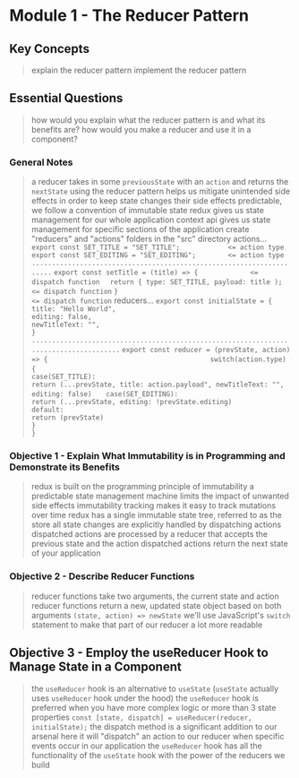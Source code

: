 # Module 1 - The Reducer Pattern
> 

## Key Concepts
> explain the reducer pattern
> implement the reducer pattern

## Essential Questions
> how would you explain what the reducer pattern is and what its benefits are?
> how would you make a reducer and use it in a component?

### General Notes
> a reducer takes in some `previousState` with an `action` and returns the `nextState`
> using the reducer pattern helps us mitigate unintended side effects
> in order to keep state changes their side effects predictable, we follow a convention of immutable state
> redux gives us state management for our whole application
> context api gives us state management for specific sections of the application
> create "reducers" and "actions" folders in the "src" directory
> actions...
> `export const SET_TITLE = "SET_TITLE";            <= action type`
> `export const SET_EDITING = "SET_EDITING";        <= action type`
> `.....................................................................`
> `export const setTitle = (title) => {             <= dispatch function`
> `  return { type: SET_TITLE, payload: title );    <= dispatch function`
> `}                                                <= dispatch function`
> reducers...
> `export const initialState = {                                                         `
> `  title: "Hello World",                                                               `
> `  editing: false,                                                                     `
> `  newTitleText: "",                                                                   `
> `}                                                                                     `
> `......................................................................................`
> `export const reducer = (prevState, action) => {                                       `
> `  switch(action.type) {                                                               `
> `    case(SET_TITLE):                                                                  `
> `      return (...prevState, title: action.payload", newTitleText: "", editing: false) `
> `    case(SET_EDITING):                                                                `
> `      return (...prevState, editing: !prevState.editing)                              `
> `    default:                                                                          `
> `      return (prevState)                                                              `
> `  }                                                                                   `
> `}                                                                                     `

### Objective 1 - Explain What Immutability is in Programming and Demonstrate its Benefits
> redux is built on the programming principle of immutability
> a predictable state management machine limits the impact of unwanted side effects
> immutability tracking makes it easy to track mutations over time
> redux has a single immutable state tree, referred to as the store
> all state changes are explicitly handled by dispatching actions
> dispatched actions are processed by a reducer that accepts the previous state and the action
> dispatched actions return the next state of your application

### Objective 2 - Describe Reducer Functions
> reducer functions take two arguments, the current state and action
> reducer functions return a new, updated state object based on both arguments
> `(state, action) => newState`
> we'll use JavaScript's `switch` statement to make that part of our reducer a lot more readable


## Objective 3 - Employ the useReducer Hook to Manage State in a Component
> the `useReducer` hook is an alternative to `useState` (`useState` actually uses `useReducer` hook under the hood)
> the `useReducer` hook is preferred when you have more complex logic or more than 3 state properties
> `const [state, dispatch] = useReducer(reducer, initialState);`
> the dispatch method is a significant addition to our arsenal here
> it will "dispatch" an action to our reducer when specific events occur in our application
> the `useReducer` hook has all the functionality of the `useState` hook with the power of the reducers we build
